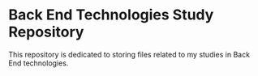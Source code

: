 # Back End Technologies Study Repository
This repository is dedicated to storing files related to my studies in Back End technologies.
